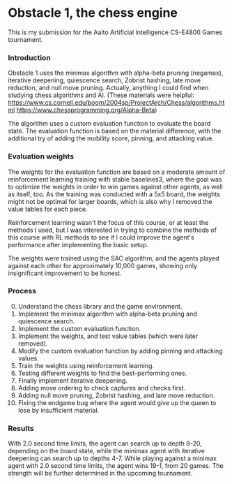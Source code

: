 # Obstacle 1, the chess engine

This is my submission for the Aalto Artificial Intelligence CS-E4800 Games tournament.

### Introduction

Obstacle 1 uses the minimax algorithm with alpha-beta pruning (negamax), iterative deepening, quiescence search, Zobrist hashing, late move reduction, and null move pruning. Actually, anything I could find when studying chess algorithms and AI.
(These materials were helpful:
https://www.cs.cornell.edu/boom/2004sp/ProjectArch/Chess/algorithms.html
https://www.chessprogramming.org/Alpha-Beta)

The algorithm uses a custom evaluation function to evaluate the board state. The evaluation function is based on the material difference, with the additional try of adding the mobility score, pinning, and attacking value.

### Evaluation weights

The weights for the evaluation function are based on a moderate amount of reinforcement learning training with stable baselines3, where the goal was to optimize the weights in order to win games against other agents, as well as itself, too.
As the training was conducted with a 5x5 board, the weights might not be optimal for larger boards, which is also why I removed the value tables for each piece.

Reinforcement learning wasn't the focus of this course, or at least the methods I used, but I was interested in trying to combine the methods of this course with RL methods to see if I could improve the agent's performance after implementing the basic setup.

The weights were trained using the SAC algorithm, and the agents played against each other for approximately 10,000 games, showing only insignificant improvement to be honest.

### Process

0. Understand the chess library and the game environment.
1. Implement the minimax algorithm with alpha-beta pruning and quiescence search.
2. Implement the custom evaluation function.
3. Implement the weights, and test value tables (which were later removed).
4. Modify the custom evaluation function by adding pinning and attacking values.
5. Train the weights using reinforcement learning.
6. Testing different weights to find the best-performing ones.
7. Finally implement iterative deepening.
8. Adding move ordering to check captures and checks first.
9. Adding null move pruning, Zobrist hashing, and late move reduction.
10. Fixing the endgame bug where the agent would give up the queen to lose by insufficient material.

### Results

With 2.0 second time limits, the agent can search up to depth 8-20, depending on the board state,
while the minimax agent with iterative deepening can search up to depths 4-7.
While playing against a minimax agent with 2.0 second time limits, the agent wins 19-1, from 20 games.
The strength will be further determined in the upcoming tournament.

